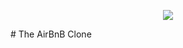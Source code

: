 <p align="center">
    <img src="https://s3.amazonaws.com/alx-intranet.hbtn.io/uploads/medias/2018/6/65f4a1dd9c51265f49d0.png?X-Amz-Algorithm=AWS4-HMAC-SHA256&X-Amz-Credential=AKIARDDGGGOUSBVO6H7D%2F20220903%2Fus-east-1%2Fs3%2Faws4_request&X-Amz-Date=20220903T104936Z&X-Amz-Expires=86400&X-Amz-SignedHeaders=host&X-Amz-Signature=a5096d7bc3b04aaf14791809b0e085c65746eed4a0292aec5f551d8c1b2db7d9">
</p>
# The AirBnB Clone
